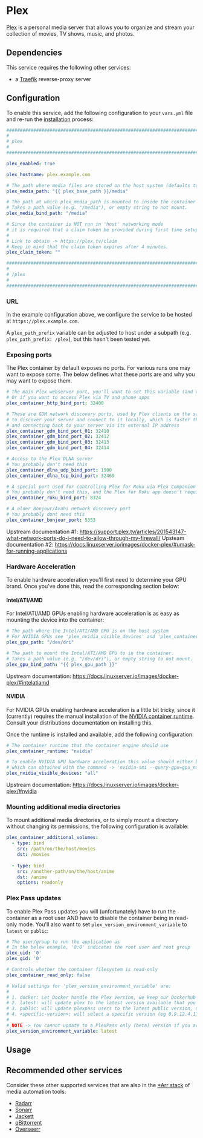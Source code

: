 # Plex

[Plex](https://www.plex.tv/) is a personal media server that allows you to organize and stream your collection of movies, TV shows, music, and photos.

## Dependencies

This service requires the following other services:

- a [Traefik](traefik.md) reverse-proxy server

## Configuration

To enable this service, add the following configuration to your `vars.yml` file and re-run the [installation](../installing.md) process:

```yaml
########################################################################
#                                                                      #
# plex                                                                 #
#                                                                      #
########################################################################

plex_enabled: true

plex_hostname: plex.example.com

# The path where media files are stored on the host system (defaults to /mash/plex/media)
plex_media_path: "{{ plex_base_path }}/media"

# The path at which plex_media_path is mounted to inside the container
# Takes a path value (e.g. "/media"), or empty string to not mount.
plex_media_bind_path: "/media"

# Since the container is NOT run in 'host' networking mode
# it is required that a claim token be provided during first time setup
#
# Link to obtain -> https://plex.tv/claim
# Keep in mind that the claim token expires after 4 minutes.
plex_claim_token: ""

########################################################################
#                                                                      #
# /plex                                                                #
#                                                                      #
########################################################################
```

### URL

In the example configuration above, we configure the service to be hosted at `https://plex.example.com`.

A `plex_path_prefix` variable can be adjusted to host under a subpath (e.g. `plex_path_prefix: /plex`), but this hasn't been tested yet.

### Exposing ports 

The Plex container by default exposes no ports. For various runs one may want to expose some. The below defines what these ports are and why you may want to expose them.

```yaml
# The main Plex webserver port, you'll want to set this variable (and configure port-forwarding in your router) if you want to access Plex from https://app.plex.tv
# Or if you want to access Plex via TV and phone apps
plex_container_http_bind_port: 32400

# These are GDM network discovery ports, used by Plex clients on the same network 
# to discover your server and connect to it locally, which is faster than reaching out to https://app.plex.tv
# and connecting back to your server via its external IP address
plex_container_gdm_bind_port_01: 32410
plex_container_gdm_bind_port_02: 32412
plex_container_gdm_bind_port_03: 32413
plex_container_gdm_bind_port_04: 32414

# Access to the Plex DLNA server
# You probably don't need this
plex_container_dlna_udp_bind_port: 1900
plex_container_dlna_tcp_bind_port: 32469

# A special port used for controlling Plex for Roku via Plex Companion
# You probably don't need this, and the Plex for Roku app doesn't require it
plex_container_roku_bind_port: 8324

# A older Bonjour/Avahi network discovery port
# You probably dont need this
plex_container_bonjour_port: 5353
```
Upstream documentation #1: https://support.plex.tv/articles/201543147-what-network-ports-do-i-need-to-allow-through-my-firewall/
Upsteam documentation #2: https://docs.linuxserver.io/images/docker-plex/#umask-for-running-applications

### Hardware Acceleration

To enable hardware acceleration you'll first need to determine your GPU brand. Once you've done this, read the corresponding section below:

#### Intel/ATI/AMD

For Intel/ATI/AMD GPUs enabling hardware acceleration is as easy as mounting the device into the container:

```yaml
# The path where the Intel/ATI/AMD GPU is on the host system
# For NVIDIA GPUs see 'plex_nvidia_visible_devices' and 'plex_container_runtime'
plex_gpu_path: "/dev/dri"

# The path to mount the Intel/ATI/AMD GPU to in the container.
# Takes a path value (e.g. "/dev/dri"), or empty string to not mount.
plex_gpu_bind_path: "{{ plex_gpu_path }}"
```

Upstream documentation: https://docs.linuxserver.io/images/docker-plex/#intelatiamd

#### NVIDIA

For NVIDIA GPUs enabling hardware acceleration is a little bit tricky, since it (currently) requires the manual installation of the [NVIDIA container runtime](https://github.com/NVIDIA/nvidia-container-toolkit). Consult your distributions documentation on installing this.

Once the runtime is installed and available, add the following configuration:

```yaml
# The container runtime that the container engine should use
plex_container_runtime: "nvidia"

# To enable NVIDIA GPU hardware acceleration this value should either be 'all' or the UUID value of the GPU
# which can obtained with the command -> 'nvidia-smi --query-gpu=gpu_name,gpu_uuid --format=csv'
plex_nvidia_visible_devices: "all"
```

Upstream documentation: https://docs.linuxserver.io/images/docker-plex/#nvidia

### Mounting additional media directories

To mount additional media directories, or to simply mount a directory without changing its permissions, the following configuration is available:

```yaml
plex_container_additional_volumes:
  - type: bind
    src: /path/on/the/host/movies
    dst: /movies
    
  - type: bind
    src: /another-path/on/the/host/anime
    dst: /anime
    options: readonly
```

### Plex Pass updates

To enable Plex Pass updates you will (unfortunately) have to run the container as a root user AND have to disable the container being in read-only mode. You'll also want to set `plex_version_environment_variable` to `latest` or `public`:

```yaml
# The user/group to run the application as
# In the below example, '0:0' indicates the root user and root group
plex_uid: '0'
plex_gid: '0'

# Controls whether the container filesystem is read-only
plex_container_read_only: false

# Valid settings for 'plex_version_environment_variable' are:
#
# 1. docker: Let Docker handle the Plex Version, we keep our Dockerhub Endpoint up to date with the latest public builds.
# 2. latest: will update plex to the latest version available that you are entitled to.
# 3. public: will update plexpass users to the latest public version, useful for plexpass users that don't want to be on the bleeding edge but still want the latest public updates.
# 4. <specific-version>: will select a specific version (eg 0.9.12.4.1192-9a47d21) of plex to install, note you cannot use this to access plexpass versions if you do not have plexpass.
#
# NOTE -> You cannot update to a PlexPass only (beta) version if you are not logged in with a PlexPass account
plex_version_environment_variable: latest
``` 

## Usage

## Recommended other services

Consider these other supported services that are also in the [*Arr stack](https://wiki.servarr.com/) of media automation tools:

- [Radarr](radarr.md)
- [Sonarr](sonarr.md)
- [Jackett](jackett.md)
- [qBittorrent](qbittorrent.md)
- [Overseerr](overseerr.md)
